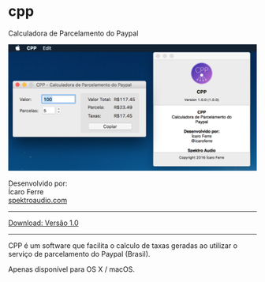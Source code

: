 # cpp

Calculadora de Parcelamento do Paypal

![CPP-ScreenShot](/images/cpp-10-screenshot.png?raw=true)

Desenvolvido por:  
Ícaro Ferre  
[spektroaudio.com](spektroaudio.com)

--------

[Download: Versão 1.0](https://github.com/icaroferre/cpp/releases/download/v1.0/CPP.1.0.zip)

---------

CPP é um software que facilita o calculo de taxas geradas ao utilizar o serviço de parcelamento do Paypal (Brasil).

Apenas disponível para OS X / macOS.